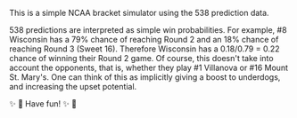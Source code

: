 This is a simple NCAA bracket simulator using the 538 prediction data.

538 predictions are interpreted as simple win probabilities.  For example,
\#8 Wisconsin has a 79% chance of reaching Round 2 and an 18% chance of reaching 
Round 3 (Sweet 16). Therefore Wisconsin has a 0.18/0.79 = 0.22 chance of winning 
their Round 2 game.  Of course, this doesn't take into account the opponents, that is,
whether they play \#1 Villanova or \#16 Mount St. Mary's. One can think of this as 
implicitly giving a boost to underdogs, and increasing the upset potential.


:sparkles: :basketball: Have fun! :sparkles: :basketball:
